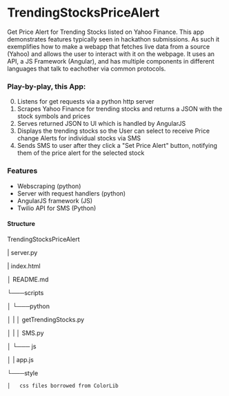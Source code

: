 # TrendingStocksPriceAlert
Get Price Alert for Trending Stocks listed on Yahoo Finance. This app demonstrates features typically seen in hackathon submissions. As such it exemplifies how to make a webapp that fetches live data from a source (Yahoo) and allows the user to interact with it on the webpage. It uses an API, a JS Framework (Angular), and has multiple components in different languages that talk to eachother via common protocols.  

### Play-by-play, this App:
0) Listens for get requests via a python http server
1) Scrapes Yahoo Finance for trending stocks and returns a JSON with the stock symbols and prices
2) Serves returned JSON to UI which is handled by AngularJS
3) Displays the trending stocks so the User can select to receive Price change Alerts for individual stocks via SMS
4) Sends SMS to user after they click a "Set Price Alert" button, notifying them of the price alert for the selected stock

### Features
* Webscraping (python)
* Server with request handlers (python)
* AngularJS framework (JS)
* Twilio API for SMS (Python)


#### Structure
TrendingStocksPriceAlert

|   server.py

|   index.html

│   README.md

└───scripts

│   └───python

│   |   │   getTrendingStocks.py

│   |   │   SMS.py

│   └─── js

│       |   app.js

└───style

    │   css files borrowed from ColorLib

    
      
      


